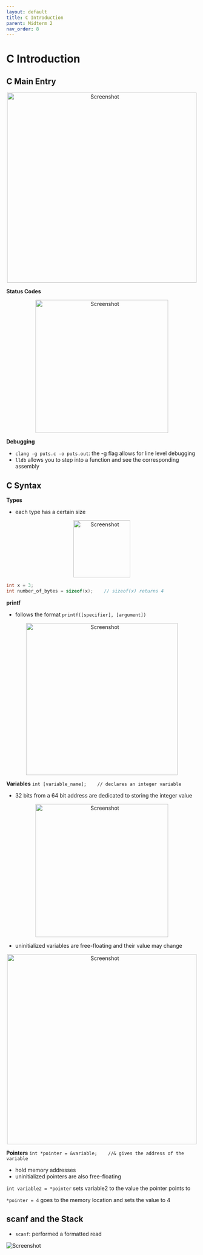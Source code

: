 ```yaml
---
layout: default
title: C Introduction
parent: Midterm 2
nav_order: 8
---
```

# C Introduction
## C Main Entry
<div style="text-align: center;">
  <img src="{{ '/images/Screen Shot 2024-03-26 at 9.45.28 AM.png' | relative_url }}" alt="Screenshot" width="500">
</div>

**Status Codes**
<div style="text-align: center;">
  <img src="{{ '/images/Screen Shot 2024-03-26 at 9.50.13 AM.png' | relative_url }}" alt="Screenshot" width="350">
</div>

**Debugging**
- `clang -g puts.c -o puts.out`: the -g flag allows for line level debugging
- `lldb` allows you to step into a function and see the corresponding assembly

## C Syntax
**Types**
- each type has a certain size
<div style="text-align: center;">
  <img src="{{ '/images/Screen Shot 2024-03-26 at 10.05.33 AM.png' | relative_url }}" alt="Screenshot" width="150">
</div>

```c
int x = 3;
int number_of_bytes = sizeof(x);    // sizeof(x) returns 4
```

**printf**
- follows the format `printf([specifier], [argument])`
<div style="text-align: center;">
  <img src="{{ '/images/Screen Shot 2024-03-26 at 10.40.07 AM.png' | relative_url }}" alt="Screenshot" width="400">
</div>

**Variables**
`int [variable_name];    // declares an integer variable`
- 32 bits from a 64 bit address are dedicated to storing the integer value
<div style="text-align: center;">
  <img src="{{ '/images/Screen Shot 2024-03-26 at 2.04.05 PM.png' | relative_url }}" alt="Screenshot" width="350">
</div>

- uninitialized variables are free-floating and their value may change
<div style="text-align: center;">
  <img src="{{ '/images/Screen Shot 2024-03-26 at 2.13.49 PM.png' | relative_url }}" alt="Screenshot" width="500">
</div>

**Pointers**
`int *pointer = &variable;    //& gives the address of the variable`
- hold memory addresses
- uninitialized pointers are also free-floating

`int variable2 = *pointer` sets variable2 to the value the pointer points to

`*pointer = 4` goes to the memory location and sets the value to 4

## scanf and the Stack
- `scanf`: performed a formatted read
<div>
  <img src="{{ '/images/Screen Shot 2024-03-27 at 12.39.08 AM.png' | relative_url }}" alt="Screenshot">
</div>

